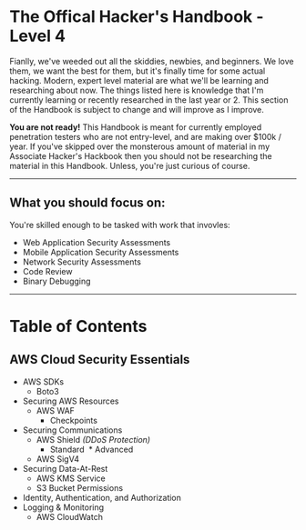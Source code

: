 # The Offical Hacker's Handbook - Level 4
Fianlly, we've weeded out all the skiddies, newbies, and beginners.  We love them, we want the best for them, but it's finally time for some actual hacking.  Modern, expert level material are what we'll be learning and researching about now.  The things listed here is knowledge that I'm currently learning or recently researched in the last year or 2.  This section of the Handbook is subject to change and will improve as I improve.

**You are not ready!** This Handbook is meant for currently employed penetration testers who are not entry-level, and are making over $100k / year.  If you've skipped over the monsterous amount of material in my Associate Hacker's Hackbook then you should not be researching the material in this Handbook.  Unless, you're just curious of course.

-------

## What you should focus on:
You're skilled enough to be tasked with work that invovles:
  * Web Application Security Assessments
  * Mobile Application Security Assessments
  * Network Security Assessments
  * Code Review
  * Binary Debugging
  
-------
# Table of Contents

## AWS Cloud Security Essentials
 * AWS SDKs
   * Boto3
 * Securing AWS Resources
   * AWS WAF
     * Checkpoints
 * Securing Communications
   * AWS Shield _(DDoS Protection)_
     * Standard
     * Advanced
   * AWS SigV4
 * Securing Data-At-Rest
   * AWS KMS Service
   * S3 Bucket Permissions
 * Identity, Authentication, and Authorization
 * Logging & Monitoring
   * AWS CloudWatch
